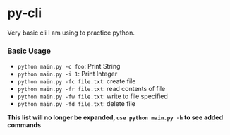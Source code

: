 # py-cli
Very basic cli I am using to practice python.

### Basic Usage
- ```python main.py -c foo```: Print String
- ```python main.py -i 1```: Print Integer
- ```python main.py -fc file.txt```: create file
- ```python main.py -fr file.txt```: read contents of file
- ```python main.py -fw file.txt```: write to file specified
- ```python main.py -fd file.txt```: delete file

**This list will no longer be expanded, ```use python main.py -h``` to see added commands**